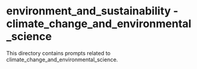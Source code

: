 # environment_and_sustainability - climate_change_and_environmental_science

This directory contains prompts related to climate_change_and_environmental_science.